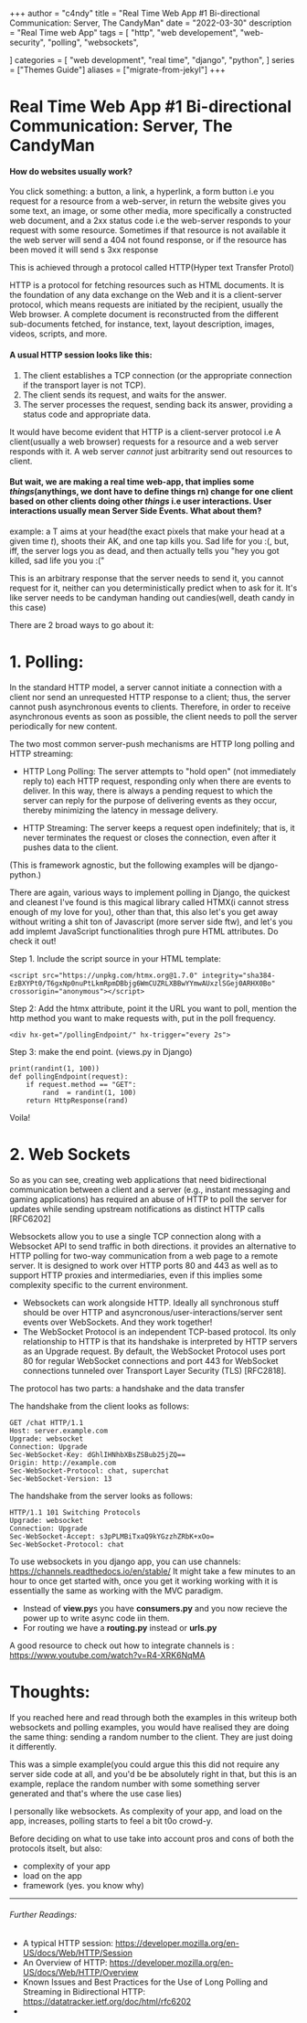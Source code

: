 +++
author = "c4ndy"
title = "Real Time Web App #1 Bi-directional Communication: Server, The CandyMan"
date = "2022-03-30"
description = "Real Time web App"
tags = [
    "http",
    "web developement",
    "web-security",
    "polling",
    "websockets",
    
]
categories = [
    "web development",
    "real time",
    "django",
    "python",
]
series = ["Themes Guide"]
aliases = ["migrate-from-jekyl"]
+++
# Real Time Web App #1 Bi-directional Communication: Server, The CandyMan

#### How do websites usually work?

You click something: a button, a link, a hyperlink, a form button i.e you request for a resource from a web-server, in return the website gives you some text, an image, or some other media, more specifically a constructed web document, and a 2xx status code i.e the web-server responds to your request with some resource. Sometimes if that resource is not available it the web server will send a 404 not found response, or if the resource has been moved it will send s 3xx response

This is achieved through a protocol called HTTP(Hyper text Transfer Protol)

HTTP is a protocol for fetching resources such as HTML documents. It is the foundation of any data exchange on the Web and it is a client-server protocol, which means requests are initiated by the recipient, usually the Web browser. A complete document is reconstructed from the different sub-documents fetched, for instance, text, layout description, images, videos, scripts, and more.

#### A usual HTTP session looks like this:

1.  The client establishes a TCP connection (or the appropriate connection if the transport layer is not TCP).
2.  The client sends its request, and waits for the answer.
3.  The server processes the request, sending back its answer, providing a status code and appropriate data.

It would have become evident that HTTP is a client-server protocol i.e A client(usually a web browser) requests for a resource and a web server responds with it. A web server *cannot* just arbitrarity send out resources to client.

#### But wait, we are making a real time web-app, that implies some *things*(anythings, we dont have to define things rn) change for one client based on other clients doing other *things* i.e user interactions. User interactions usually mean **Server Side Events**. What about them?

example: a T aims at your head(the exact pixels that make your head at a given time *t*), shoots their AK, and one tap kills you. Sad life for you :(, but, iff, the server logs you as dead, and then actually tells you "hey you got killed, sad life you you :(" 

This is an arbitrary response that the server needs to send it, you cannot request for it, neither can you deterministically predict when to ask for it. It's like server needs to be candyman handing out candies(well, death candy in this case)

There are 2 broad ways to go about it:
 # 1. **Polling:** 

In the standard HTTP model, a server cannot initiate a connection with a client nor send an unrequested HTTP response to a client; thus, the server cannot push asynchronous events to clients. Therefore, in order to receive asynchronous events as soon as possible, the client needs to poll the server periodically for new content.

 The two most common server-push mechanisms are HTTP long polling and HTTP streaming:

 -  HTTP Long Polling:  The server attempts to "hold open" (not
      immediately reply to) each HTTP request, responding only when
      there are events to deliver.  In this way, there is always a
      pending request to which the server can reply for the purpose of
      delivering events as they occur, thereby minimizing the latency in
      message delivery.

  - HTTP Streaming:  The server keeps a request open indefinitely; that
      is, it never terminates the request or closes the connection, even
      after it pushes data to the client.
	  
(This is framework agnostic, but the following examples will be django-python.)

There are again, various ways to implement polling in Django, the quickest and cleanest I've found is this magical library called HTMX(i cannot stress enough of my love for you), other than that, this also let's you get away without writing a shit ton of Javascript (more server side ftw), and let's you add implemt JavaScript functionalities throgh pure HTML attributes. Do check it out!

Step 1. Include the script source in your HTML template: 
```
<script src="https://unpkg.com/htmx.org@1.7.0" integrity="sha384-EzBXYPt0/T6gxNp0nuPtLkmRpmDBbjg6WmCUZRLXBBwYYmwAUxzlSGej0ARHX0Bo" crossorigin="anonymous"></script>
```



Step 2: 
Add the htmx attribute, point it the URL you want to poll, mention the http method you want to make requests with, put in the poll frequency.
```
<div hx-get="/pollingEndpoint/" hx-trigger="every 2s">
```


Step 3: make the end point. (views.py in Django)
```
print(randint(1, 100))
def pollingEndpoint(request):
    if request.method == "GET": 
		rand  = randint(1, 100)
    return HttpResponse(rand)
```

Voila!

# **2. Web Sockets**

So as you can see, creating web applications that need bidirectional communication between a client and a server (e.g., instant messaging and gaming applications) has required an abuse of HTTP to poll the server for updates while sending upstream notifications as distinct HTTP calls [RFC6202]

Websockets allow you to use a single TCP connection along with a Websocket API to send traffic in both directions. it provides an alternative to HTTP polling for two-way communication from a web page to a remote server. It is designed to work over HTTP ports 80 and 443 as well as to support HTTP proxies and intermediaries, even if this implies some complexity specific to the current environment. 

- Websockets can work alongside HTTP. Ideally all synchronous stuff should be over HTTP and asyncronous/user-interactions/server sent events over WebSockets. And they work together!
- The WebSocket Protocol is an independent TCP-based protocol. Its only relationship to HTTP is that its handshake is interpreted by HTTP servers as an Upgrade request. By default, the WebSocket Protocol uses port 80 for regular WebSocket connections and port 443 for WebSocket connections tunneled over
Transport Layer Security (TLS) [RFC2818].

The protocol has two parts: a handshake and the data transfer
	 
The handshake from the client looks as follows:
```
GET /chat HTTP/1.1
Host: server.example.com
Upgrade: websocket
Connection: Upgrade
Sec-WebSocket-Key: dGhlIHNhbXBsZSBub25jZQ==
Origin: http://example.com
Sec-WebSocket-Protocol: chat, superchat
Sec-WebSocket-Version: 13
```


The handshake from the server looks as follows:
```
HTTP/1.1 101 Switching Protocols
Upgrade: websocket
Connection: Upgrade
Sec-WebSocket-Accept: s3pPLMBiTxaQ9kYGzzhZRbK+xOo=
Sec-WebSocket-Protocol: chat
```

To use websockets in you django app, you can use channels: https://channels.readthedocs.io/en/stable/
It might take a few minutes to an hour to once get started with, once you get it working working with it is essentially the same as working with the MVC paradigm.

- Instead of **view.py**s you have **consumers.py** and you now recieve the power up to write async code iin them.
- For routing we have a **routing.py** instead or **urls.py**

A good resource to check out how to integrate channels is : https://www.youtube.com/watch?v=R4-XRK6NqMA

# Thoughts:
If you reached here and read through both the examples in this writeup both websockets and polling examples, you would have realised they are doing the same thing: sending a random number to the client. They are just doing it differently.

This was a simple example(you could argue this this did not require any server side code at all, and you'd be be absolutely right in that, but this is an example, replace the random number with some something server generated and that's where the use case lies)   

I personally like websockets. As complexity of your app, and load on the app, increases, polling starts to feel a bit t0o crowd-y.

Before deciding on what to use take into account pros and cons of both the protocols itselt, but also:
- complexity of your app
- load on the app
- framework (yes. you know why)

 ---
###### Further Readings:
- A typical HTTP session: https://developer.mozilla.org/en-US/docs/Web/HTTP/Session
- An Overview of HTTP: https://developer.mozilla.org/en-US/docs/Web/HTTP/Overview
- Known Issues and Best Practices
    for the Use of Long Polling and Streaming in Bidirectional HTTP: https://datatracker.ietf.org/doc/html/rfc6202
- 